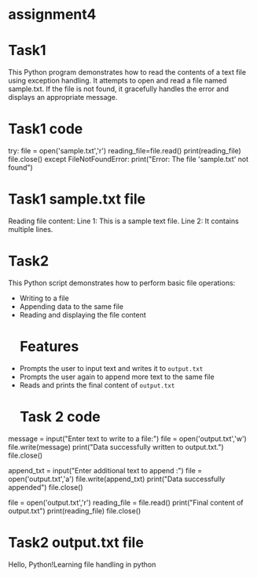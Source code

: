 # assignment4
# Task1
This Python program demonstrates how to read the contents of a text file using exception handling. It attempts to open and read a file named sample.txt. If the file is not found, it gracefully handles the error and displays an appropriate message.
# Task1 code

try:
 file = open('sample.txt','r')
 reading_file=file.read()
 print(reading_file)
 file.close()
except FileNotFoundError:
 print("Error: The file \'sample.txt\' not found")

 # Task1 sample.txt file
 Reading file content:
Line 1: This is a sample text file.
Line 2: It contains multiple lines.

# Task2
This Python script demonstrates how to perform basic file operations:
- Writing to a file
- Appending data to the same file
- Reading and displaying the file content
  # Features
- Prompts the user to input text and writes it to `output.txt`
- Prompts the user again to append more text to the same file
- Reads and prints the final content of `output.txt`
  # Task 2 code
 message = input("Enter text to write to a file:")
file = open('output.txt','w')
file.write(message)
print("Data successfully written to output.txt.")
file.close()

append_txt = input("Enter additional text to append :")
file = open('output.txt','a')
file.write(append_txt)
print("Data successfully appended")
file.close()

file = open('output.txt','r')
reading_file = file.read()
print("Final content of output.txt")
print(reading_file)
file.close()
# Task2 output.txt file
Hello, Python!Learning file handling in python
